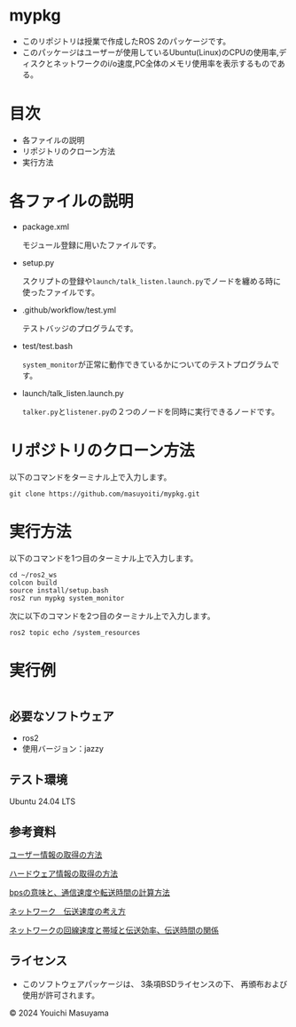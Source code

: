 # mypkg
- このリポジトリは授業で作成したROS 2のパッケージです。
- このパッケージはユーザーが使用しているUbuntu(Linux)のCPUの使用率,ディスクとネットワークのi/o速度,PC全体のメモリ使用率を表示するものである。
# 目次
- 各ファイルの説明
- リポジトリのクローン方法
- 実行方法

# 各ファイルの説明
- package.xml

    モジュール登録に用いたファイルです。
- setup.py

    スクリプトの登録や```launch/talk_listen.launch.py```でノードを纏める時に使ったファイルです。
- .github/workflow/test.yml

    テストバッジのプログラムです。
- test/test.bash

    ```system_monitor```が正常に動作できているかについてのテストプログラムです。
- launch/talk_listen.launch.py

    ```talker.py```と```listener.py```の２つのノードを同時に実行できるノードです。
# リポジトリのクローン方法
以下のコマンドをターミナル上で入力します。
```
git clone https://github.com/masuyoiti/mypkg.git
```
# 実行方法
以下のコマンドを1つ目のターミナル上で入力します。
```
cd ~/ros2_ws
colcon build
source install/setup.bash
ros2 run mypkg system_monitor
```

次に以下のコマンドを2つ目のターミナル上で入力します。
```
ros2 topic echo /system_resources
```
# 実行例
```

```
## 必要なソフトウェア
- ros2
 - 使用バージョン：jazzy
## テスト環境
Ubuntu 24.04 LTS
## 参考資料
[ユーザー情報の取得の方法](https://kamedassou.com/python_os_cpu_disk_infomation/)

[ハードウェア情報の取得の方法](https://chantastu.hatenablog.com/entry/2023/07/15/114657#2-CPU%E6%83%85%E5%A0%B1%E3%81%AE%E5%8F%96%E5%BE%97)

[bpsの意味と、通信速度や転送時間の計算方法](https://mathwords.net/bps)

[ネットワーク　伝送速度の考え方](https://www.sumappu.com/post-410/#)

[ネットワークの回線速度と帯域と伝送効率、伝送時間の関係](https://itmanabi.com/network-speed/)
## ライセンス
- このソフトウェアパッケージは、 3条項BSDライセンスの下、 再頒布および使用が許可されます。


© 2024 Youichi Masuyama
